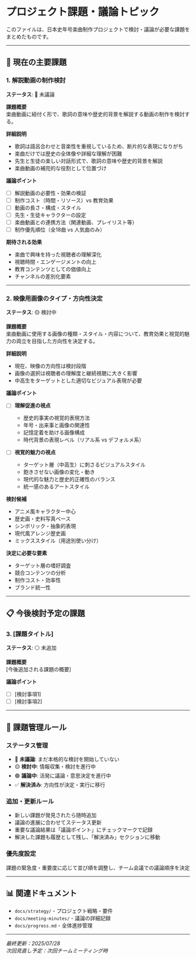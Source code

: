 # プロジェクト課題・議論トピック

このファイルは、日本史年号楽曲制作プロジェクトで検討・議論が必要な課題をまとめたものです。

---

## 🎯 現在の主要課題

### 1. 解説動画の制作検討
**ステータス**: 🔴 未議論

**課題概要**  
楽曲動画に紐付く形で、歌詞の意味や歴史的背景を解説する動画の制作を検討する。

**詳細説明**
- 歌詞は語呂合わせと音楽性を重視しているため、断片的な表現になりがち
- 楽曲だけでは歴史の全体像や詳細な理解が困難
- 先生と生徒の楽しい対話形式で、歌詞の意味や歴史的背景を解説
- 楽曲動画の補完的な役割として位置づけ

**議論ポイント**
- [ ] 解説動画の必要性・効果の検証
- [ ] 制作コスト（時間・リソース）vs 教育効果
- [ ] 動画の長さ・構成・スタイル
- [ ] 先生・生徒キャラクターの設定
- [ ] 楽曲動画との連携方法（関連動画、プレイリスト等）
- [ ] 制作優先順位（全18曲 vs 人気曲のみ）

**期待される効果**
- 楽曲で興味を持った視聴者の理解深化
- 視聴時間・エンゲージメントの向上
- 教育コンテンツとしての価値向上
- チャンネルの差別化要素

---

### 2. 映像用画像のタイプ・方向性決定
**ステータス**: 🟡 検討中

**課題概要**  
楽曲動画に使用する画像の種類・スタイル・内容について、教育効果と視覚的魅力の両立を目指した方向性を決定する。

**詳細説明**
- 現在、映像の方向性は検討段階
- 画像の選択は視聴者の理解度と継続視聴に大きく影響
- 中高生をターゲットとした適切なビジュアル表現が必要

**議論ポイント**
- [ ] **理解促進の視点**
  - 歴史的事実の視覚的表現方法
  - 年号・出来事と画像の関連性
  - 記憶定着を助ける画像構成
  - 時代背景の表現レベル（リアル系 vs デフォルメ系）

- [ ] **視覚的魅力の視点**
  - ターゲット層（中高生）に刺さるビジュアルスタイル
  - 飽きさせない画像の変化・動き
  - 現代的な魅力と歴史的正確性のバランス
  - 統一感のあるアートスタイル

**検討候補**
- アニメ風キャラクター中心
- 歴史画・史料写真ベース
- シンボリック・抽象的表現
- 現代風アレンジ歴史画
- ミックススタイル（用途別使い分け）

**決定に必要な要素**
- ターゲット層の嗜好調査
- 競合コンテンツの分析
- 制作コスト・効率性
- ブランド統一性

---

## 📋 今後検討予定の課題

### 3. [課題タイトル]
**ステータス**: ⚪ 未追加

**課題概要**  
[今後追加される課題の概要]

**議論ポイント**
- [ ] [検討事項1]
- [ ] [検討事項2]

---

## 🔄 課題管理ルール

### ステータス管理
- 🔴 **未議論**: まだ本格的な検討を開始していない
- 🟡 **検討中**: 情報収集・検討を進行中
- 🟢 **議論中**: 活発に議論・意思決定を進行中
- ✅ **解決済み**: 方向性が決定・実行に移行

### 追加・更新ルール
- 新しい課題が発見されたら随時追加
- 議論の進展に合わせてステータス更新
- 重要な議論結果は「議論ポイント」にチェックマークで記録
- 解決した課題も履歴として残し、「解決済み」セクションに移動

### 優先度設定
課題の緊急度・重要度に応じて並び順を調整し、チーム会議での議論順序を決定

---

## 📊 関連ドキュメント

- `docs/strategy/` - プロジェクト戦略・要件
- `docs/meeting-minutes/` - 議論の詳細記録
- `docs/progress.md` - 全体進捗管理

---

*最終更新：2025/07/28*  
*次回見直し予定：次回チームミーティング時* 